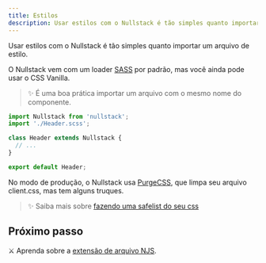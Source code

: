 ```yaml
---
title: Estilos
description: Usar estilos com o Nullstack é tão simples quanto importar um arquivo de estilo.
---
```


Usar estilos com o Nullstack é tão simples quanto importar um arquivo de estilo.

O Nullstack vem com um loader [SASS](https://sass-lang.com) por padrão, mas você ainda pode usar o CSS Vanilla.

> ✨ É uma boa prática importar um arquivo com o mesmo nome do componente.

```jsx
import Nullstack from 'nullstack';
import './Header.scss';

class Header extends Nullstack {
  // ...
}

export default Header;
```

No modo de produção, o Nullstack usa [PurgeCSS](https://purgecss.com), que limpa seu arquivo client.css, mas tem alguns truques.

> ✨ Saiba mais sobre [fazendo uma safelist do seu css](https://purgecss.com/safelisting.html)

## Próximo passo

⚔ Aprenda sobre a [extensão de arquivo NJS](/njs-file-extension).
